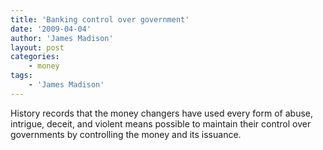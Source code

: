 ```yaml
---
title: 'Banking control over government'
date: '2009-04-04'
author: 'James Madison'
layout: post
categories:
    - money
tags:
    - 'James Madison'
---
```


History records that the money changers have used every form of abuse, intrigue, deceit, and violent means possible to maintain their control over governments by controlling the money and its issuance.
